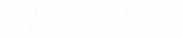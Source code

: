 # Studioghibliwebsitetmp
A simple fan website dedicated to Studio Ghibli
This is the code:
<!DOCTYPE html>
<html lang="en">
<head>
    <meta charset="UTF-8">
    <meta name="viewport" content="width=device-width, initial-scale=1.0">
    <title>Studio Ghibli Anime</title>
    <style>
        body {
    font-family: Arial, sans-serif;
    margin: 0;
    padding: 0;
    background-image: url('https://wallpapers.com/images/hd/studio-ghibli-characters-having-fun-jr2firyqpsjbutn2.jpg');
    background-size: cover;
    color: white;
    text-align: center;
}

header {
    background: rgba(0, 0, 0, 0.7);
    padding: 20px;
}

nav ul {
    list-style: none;
    padding: 0;
}

nav ul li {
    display: inline;
    margin: 0 15px;
}

nav ul li a {
    color: rgb(215, 201, 201);
    text-decoration: none;
}

main {
    padding: 50px;
}

    </style>
</head>
<body>
    <header>
        <h1>Studio Ghibli</h1>
        <nav>
            <ul>
                <li><a href="index.html">Home</a></li>
                <li><a href="about.html">About</a></li>
                <li><a href="contact.html">Contact</a></li>
            </ul>
        </nav>
    </header>
    <main>
        <section>
            <h2>Welcome to the World of Studio Ghibli</h2>
            <p>Experience the magic of Studio Ghibli films, filled with wonder, adventure, and breathtaking animation.</p>
            
        </section>
        <section class="movies">
            <h2>Featured Movies</h2>
            <div class="movie-gallery">
                <div class="movie-item">
                    <a href="https://www.imdb.com/title/tt0095327/" target="_blank">
                        <img src="https://flxt.tmsimg.com/assets/p160143_p_v8_ad.jpg" alt="Nausicaä of the Valley of the Wind" width="300px", height="300px"> 
                        <p>Nausicaä of the Valley of the Wind</p>
                    </a>
                </div>
                <div class="movie-item">
                    <a href="https://www.imdb.com/title/tt0096283/" target="_blank">
                        <img src="https://m.media-amazon.com/images/I/91Rd6IjcSWL._SL1500_.jpg" alt="My Neighbor Totoro" width="300", height="300">
                        <p>My Neighbor Totoro</p>
                    </a>
                </div>
                <div class="movie-item">
                    <a href="" target="_blank">
                        <img src="https://m.media-amazon.com/images/M/MV5BZDIyOTBiZjktYTE0NS00ZGE2LWEzM2YtMzM0MWI2YzIzMGM2L2ltYWdlXkEyXkFqcGdeQXVyNTAyODkwOQ@@._V1_.jpg" alt="Porco Rosso" width="300", height="300">
                        <p>Porco Rosso</p>
                    </a>
                </div>
                <div class="movie-item">
                    <a href="https://www.imdb.com/title/tt0119698/" target="_blank">
                        <img src="https://www.themoviedb.org/t/p/original/fnYWh6q56dYQ9leif4bZrKJiBlJ.jpg" alt="Princess Mononoke" width="300", height="300">
                        <p>Princess Mononoke</p>
                    </a>
                </div>
                <div class="movie-item">
                    <a href="https://www.imdb.com/title/tt0245429/" target="_blank">
                        <img src="https://th.bing.com/th/id/R.60d0b48894f1dc8dbbc8f468b6b17346?rik=q9sPEPeWsQHFuA&riu=http%3a%2f%2fwww.impawards.com%2f2002%2fposters%2fspirited_away.jpg&ehk=vWbopwktEP4ssTMuURXcUQK96L8GerBQ5STORsBhKXE%3d&risl=&pid=ImgRaw&r=0" alt="Spirited Away" width="300" height="300">
                        <p>Spirited Away</p>
                    </a>
                </div>
                <div class="movie-item">
                    <a href="https://www.imdb.com/title/tt0347149/" target="_blank">
                        <img src="https://image.tmdb.org/t/p/original/TkTPELv4kC3u1lkloush8skOjE.jpg" alt="Howl's Moving Castle" width="300", height="300">
                        <p>Howl's Moving Castle</p>
                    </a>
                 </div>
        </section>
    </main>
</body>
</html>

https://github.com/user-attachments/assets/d3ea42d1-7924-41d3-a22d-fc17af8e94a6





